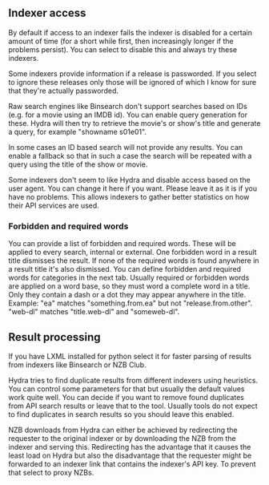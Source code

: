 ## Indexer access
By default if access to an indexer fails the indexer is disabled for a certain amount of time (for a short while first, then increasingly longer if the problems persist). You can select to disable this and always try these indexers.

Some indexers provide information if a release is passworded. If you select to ignore these releases only those will be ignored of which I know for sure that they're actually passworded.

Raw search engines like Binsearch don't support searches based on IDs (e.g. for a movie using an IMDB id). You can enable query generation for these. Hydra will then try to retrieve the movie's or show's title and generate a query, for example "showname s01e01".
 
In some cases an ID based search will not provide any results. You can enable a fallback so that in such a case the search will be repeated with a query using the title of the show or movie.  
 
Some indexers don't seem to like Hydra and disable access based on the user agent. You can change it here if you want. Please leave it as it is if you have no problems. This allows indexers to gather better statistics on how their API services are used.

### Forbidden and required words
You can provide a list of forbidden and required words. These will be applied to every search, internal or external. One forbidden word in a result title dismisses the result. If none of the required words is found anywhere in a result title it's also dismissed. You can define forbidden and required words for categories in the next tab.
Usually required or forbidden words are applied on a word base, so they must word a complete word in a title. Only they contain a dash or a dot they may appear anywhere in the title. Example:
"ea" matches "something.from.ea" but not "release.from.other". "web-dl" matches "title.web-dl" and "someweb-dl".

## Result processing
If you have LXML installed for python select it for faster parsing of results from indexers like Binsearch or NZB Club.

Hydra tries to find duplicate results from different indexers using heuristics. You can control some parameters for that but usually the default values work quite well. 
You can decide if you want to remove found duplicates from API search results or leave that to the tool. Usually tools do not expect to find duplicates in search results so you should leave this enabled.
 
NZB downloads from Hydra can either be achieved by redirecting the requester to the original indexer or by downloading the NZB from the indexer and serving this.
Redirecting has the advantage that it causes the least load on Hydra but also the disadvantage that the requester might be forwarded to an indexer link that contains the indexer's API key. To prevent that select to proxy NZBs.